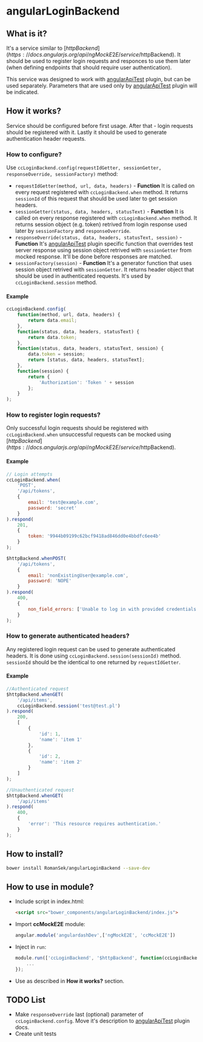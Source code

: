 # angularLoginBackend

## What is it?
It's a service similar to [$httpBackend](https://docs.angularjs.org/api/ngMockE2E/service/$httpBackend).
It should be used to register login requests and responces to use them later (when defining endpoints that should
require user authentication).

This service was designed to work with [angularApiTest](https://github.com/RomanSek/angularApiTest) plugin, but can be
used separately. Parameters that are used only by [angularApiTest](https://github.com/RomanSek/angularApiTest) plugin
will be indicated.

## How it works?
Service should be configured before first usage. After that - login requests should be registered with it. Lastly it
should be used to generate authentication header requests.

### How to configure?
Use `ccLoginBackend.config(requestIdGetter, sessionGetter, responseOverride, sessionFactory)` method:

* `requestIdGetter(method, url, data, headers)` - **Function** It is called on every request registered with
    `ccLoginBackend.when` method. It returns `sessionId` of this request that should be used later to get session
    headers.
* `sessionGetter(status, data, headers, statusText)` - **Function** It is called on every response registered with
    `ccLoginBackend.when` method. It returns session object (e.g. token) retrived from login response used later by
    `sessionFactory` and `responseOverride`.
* `responseOverride(status, data, headers, statusText, session)` - **Function** It's
    [angularApiTest](https://github.com/RomanSek/angularApiTest) plugin specific function that overrides test server
    response using session object retrived with `sessionGetter` from mocked response. It'll be done before responses are
    matched.
* `sessionFactory(session)` - **Function** It's a generator function that uses session object retrived with
    `sessionGetter`. It returns header object that should be used in authenticated requests. It's used by
    `ccLoginBackend.session` method.

#### Example
```javascript
ccLoginBackend.config(
    function(method, url, data, headers) {
        return data.email;
    },
    function(status, data, headers, statusText) {
        return data.token;
    },
    function(status, data, headers, statusText, session) {
        data.token = session;
        return [status, data, headers, statusText];
    },
    function(session) {
        return {
            'Authorization': 'Token ' + session
        };
    }
);
```

### How to register login requests?
Only successful login requests should be registered with `ccLoginBackend.when` unsuccessful requests can be mocked using
[$httpBackend](https://docs.angularjs.org/api/ngMockE2E/service/$httpBackend).

#### Example
```javascript
// Login attempts
ccLoginBackend.when(
    'POST',
    '/api/tokens',
    {
        email: 'test@example.com',
        password: 'secret'
    }
).respond(
    201,
    {
        token: '9944b09199c62bcf9418ad846dd0e4bbdfc6ee4b'
    }
);

$httpBackend.whenPOST(
    '/api/tokens',
    {
        email: 'nonExistingUser@example.com',
        password: 'NOPE'
    }
).respond(
    400,
    {
        non_field_errors: ['Unable to log in with provided credentials.']
    }
);

```

### How to generate authenticated headers?
Any registered login request can be used to generate authenticated headers. It is done using
`ccLoginBackend.session(sessionId)` method. `sessionId` should be the identical to one returned by `requestIdGetter`.

#### Example
```javascript
//Authenticated request
$httpBackend.whenGET(
    '/api/items',
    ccLoginBackend.session('test@test.pl')
).respond(
    200,
    [
        {
            'id': 1,
            'name': 'item 1'
        },
        {
            'id': 2,
            'name': 'item 2'
        }
    ]
);

//Unauthenticated request
$httpBackend.whenGET(
    '/api/items'
).respond(
    400,
    {
        'error': 'This resource requires authentication.'
    }
);
```

## How to install?

```bash
bower install RomanSek/angularLoginBackend --save-dev
```

## How to use in module?
* Include script in index.html:

    ```html
    <script src="bower_components/angularLoginBackend/index.js">
    ```
* Import **ccMockE2E** module:

    ```javascript
    angular.module('angulardashDev',['ngMockE2E', 'ccMockE2E'])
    ```
* Inject in `run`:

    ```javascript
    module.run(['ccLoginBackend', '$httpBackend', function(ccLoginBackend, $httpBackend) {
        ...
    });
    ```
* Use as described in **How it works?** section.

## TODO List
* Make `responseOverride` last (optional) parameter of `ccLoginBackend.config`. Move it's description to
    [angularApiTest](https://github.com/RomanSek/angularApiTest) plugin docs.
* Create unit tests
